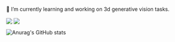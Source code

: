 🌱 I’m currently learning and working on 3d generative vision tasks.

<img align="center" src="https://github-readme-stats.vercel.app/api?username=silence-tang&show_icons=true&theme=transparent&count_private=true" />

<img align="center" src="https://github-readme-stats.vercel.app/api/top-langs/?username=silence-tang"/>


![Anurag's GitHub stats](https://github-readme-stats.vercel.app/api?username=silence-tang&theme=transparent&count_private=true)

